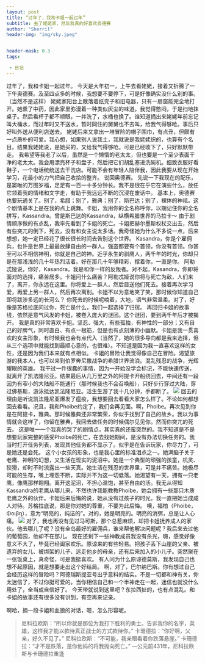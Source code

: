 ```yaml
---
layout: post
title: “过年了，我和卡姐一起过年”
subtitle: 去了姥姥家，然后我真的好喜欢奥德赛
author: "Sherril"
header-img: "img/sky.jpeg"


header-mask: 0.3
tags:

 - 日记
---
```

过年了，我和卡姐一起过年。
今天是大年初一，上午去看姥姥，接着又折腾了一下午奥德赛。及至四点多的时候，我想要不要停下，可是好像确实没什么别的事。（当然不是这样）
姥姥家阳台上散落着纸壳子和旧电器，只有一扇窗能完全地打开。她熏了中药，因此家里弥漫着一种类似灰尘的味道。我觉得憋闷，于是扫地抹桌子。然后看杯子都不顺眼，一并洗了，水桶也换了。谁知道捅出来姥姥年前忘记叫大桶水，而过年时又不送水，暂时同住的舅舅也不去叫，给我气得够呛。事后只好叫外送从便利店送去。
姥姥后来又拿出一堆冒险的帽子围巾，有点丑，但颇有一点质朴的可爱。我心想，如果别人说我土，我就说是我姥姥织的，也算有个名目。结果我姥姥说，是她买的，又给我气得够呛。可是已经收下了，只好默默带走。
我希望等我老了以后，虽然是一个懒惰的老太太，但也要是一个至少表面干净的老太太。我会用漂亮杯子和盘子，然后把它们胡乱塞进洗碗机。细致衣服好看鞋子，一个电话统统送去干洗店。可能不会有年轻人陪伴我，因此我要从现在开始学习，花最小的力气把自己收拾的整齐。
说回奥德赛。
先说一下我现在的配乐，是窦唯的万图岁福，足足有一百一十多分钟长。我不是很在乎它在演些什么，放任它领着我的情绪和文字走，有助于我远远不断的沉浸在废话中。
基本上，奥德赛也要玩通关了。别了，希腊；别了，雅典；别了，斯巴达；别了，裸体的神祗。这个剧情基本上是在我的点上跳舞。卡姐，我用你的全名称呼你，以期记住你的全名拼写，Kassandra。曾是斯巴达的Kassandra，纵横希腊世界的马拉卡～
由于剧情顺序做的有点乱，我率先看到了卡姐的死亡。卡姐把赫尔墨斯权杖交出去，然后有些突兀的倒下，死去，没有和女主说太多话。我奇怪她为什么不多说一点，后来想想，她一定已经花了很长很长时间去告别这个世界。
Kasandra，你是个雇佣兵，也许是世界上最最放肆自由的一群人。强盗都要有个首领，你没有首领。你甚至可以不相信神明，你就是自己的神。近乎永生的驯鹰人，两千年的时光，你却只是在那浅浅的几十年热烈活着。好在那几十年够精彩，撑着你，一直是你。
阿勒忒娅说，你好，Kasandra，我是和你一样的反叛者。对不起，Kasandra，你即将面对的选择，痛苦居多。卡姐问什么痛苦？阿勒忒娅说你将与死亡为敌，人们来了，离开，你永远在这里。你将爱上一群人，然后目送他们死去。接着再次学习爱，再爱上另一群人，然后再次离别。卡姐不以为意地笑了笑，那时候你知道自己即将跋涉多远的长河么？
你死去的时候呢喃着，大地，语气非常温柔。对了，好像是苏格拉底问过你，死亡是什么，我们一起选择了归宿。
再回归卡姐的故事线，依然是意气风发的卡姐，被卷入庞大的谜团。这个谜团，要到两千年后才被揭开。
我是真的非常喜欢卡姐。坚忍、强大，有些孤独，有神性的一部分；又有自己的好脾气，同时直白、有点一根筋，但是也有点刻薄的小幽默。卡姐是我一贯喜欢的女主形象，有时候我也会有点代入（当然了，她的很多导向都是我来选择，但从三个选项中就能找到最顺心意的，也很难）。不知道是因为我一直喜欢这样的女性，还是因为我们本来就有点相似。
卡姐的冒险让我觉得像自己在冒险。渴望旅游的我本人，也可以来到伯罗奔尼撒战争的希腊世界流浪。混乱残忍的战争，光辉耀眼的英雄。
我干过一件很蠢的事情，因为一开始没学会标记，不能快速传送，就离开了凯法隆尼亚。结果最后从几万里之外的阿提卡开船绕回去，中间还有一段因为有窄小的大陆船不能通行（那时候我也不会召唤船），只好步行穿过大陆，穿过佛基斯，游泳抵达凯法隆尼亚。活生生游了我十几分钟，手都断了。
![](https://assets.rockpapershotgun.com/images/2018/10/01_assod-1212x620.jpg)
回去的理由是听说凯法隆尼亚爆发了瘟疫，我想要回去看看大家怎么样了。不论如何都想回去看看。况且，我和Phoibe约定了，我们会再见面。啊，Phoibe。再次见到你是在阿提卡，雅典。那时候雅典还非常繁荣，你似乎找到了自己的故乡。我以为事情就会这样了，你留在雅典，我回去做任务的时候偶尔见见你。然而你突兀的死去。
这是唯一一个我真的哭了的剧情点，其实真的还蛮突然的。我不知道是不是想要玩家完整的感受Phoibe的死亡，在去找她期间，是没有办法切换任务的。我当时打开任务列表，发现其他任务都不显示了。似乎是在告诉玩家，你尽力了，可是她还是会死。
这个小女孩的形象，也是我心里的标准泪点之一。她满脑子关于老鹰、神明的幻想，又生活在现实的泥沼中。她是一个典型的顽强的孩童，机灵、狡猾，却时不时流露出一些天真。她生活在残忍的世界里，可是并不痛苦。她极尽可能的生存，嘴上埋怨不断，实际并不为这一切低落。她渴望有一天，拥有一只老鹰，像鹰那样翱翔。离开这泥沼，不担心温饱，甚至自由的活。我无从得知Kassandra的老鹰从哪儿来，不然也许我能教教Phoibe，她会拥有一些那只木质老鹰之外的伙伴。卡姐后来后悔的说，她从没有过孩子的时光，我一直把她当成成人对待。苏格拉底说，那是你对她的尊重，不要为此后悔。
噢，福柏（Phoibe，Φοιβη），意为“明亮的，纯洁的”。对的，她是明亮的。明亮的消弭，总是让人心痛。
![](https://static.wikia.nocookie.net/assassinscreed/images/d/d3/ACOD_Phoibe_Kassandra_Reunion.png/revision/latest/scale-to-width-down/1000?cb=20190409153233)
对了，我也再没有见过马可斯，那个总惹麻烦，却把卡姐抚养成人的家伙。他去哪儿了呢？没有全岛最好的雇佣兵，谁来帮他解决问题呢？我后来去过他的葡萄园，他却不在那儿。
现在还剩下一些神教成员我没有杀光，嗨，感觉好像意义不大了，毕竟已经阖家欢乐。原谅来的有些轻易。把孩子丢下山崖的父亲、被遗弃的女儿、被绑架的儿子、远走他乡的母亲，还有后来加入的小儿子。突然聚在一张饭桌上，真奇怪，可是我挺喜欢。
有人问为什么原谅德莫斯，我发现自己也想不起原因，就是想要走出这个好结局。
啊，对了，巴尔纳巴斯。你有想过自己会经历这样的冒险吗？阿德瑞斯提亚号出乎意料的结实。不是一切都和神有关，你太迷信了，不过你挺可爱的。当你相信自己和一个半神走在一起，迷信也就没什么用处了，全当成自信好了。
今天带就说到这里吧？东拉西扯的，也有点混乱。和卡姐的故事还有很多没有讲到，有空再来记录。


啊哈，摘一段卡姐和血狼的对话，嗯，怎么形容呢。

> 尼科拉欧斯：“所以你就是那位为我打下胜利的勇士。告诉我你的名字，英雄，这样我才能以款待真正战士的方式款待你。”
> 卡珊德拉：“你好啊，父亲，好久不见了。”
> 尼科拉欧斯：“不可能，我亲眼看着你跌落悬崖。”
> 卡珊德拉：“才不是跌落，是你他妈的将我抛向死亡。”
> —公元前431年，尼科拉欧斯与卡珊德拉重逢




